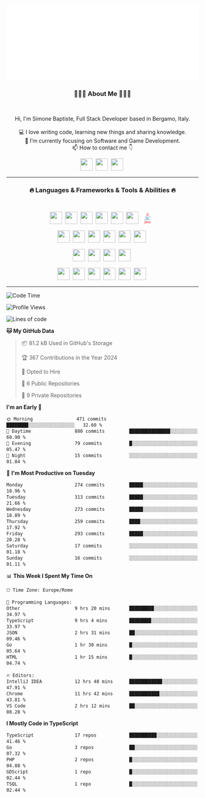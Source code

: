 ![Typing SVG](https://github.com/Silimim/Silimim/blob/main/assets/silimim_small.gif)

###
<h3 align="center">👨🏽‍💻 About Me 👨🏽‍💻</h3><br>
<p align="center">
  Hi, I'm Simone Baptiste, Full Stack Developer based in Bergamo, Italy.
  <br>
  <br>
  💻 I love writing code, learning new things and sharing knowledge.
  <br>
  🎯 I’m currently focusing on Software and Game Development. 
  <br>
  📫 How to contact me 👇
</p>
<p align="center">
<a href="https://www.linkedin.com/in/simone-baptiste-5b5668199/"><img height="32" width="32" src="https://cdn.simpleicons.org/linkedin" /></a>&nbsp;
<a href="https://www.instagram.com/simone_baptiste/"><img height="32" width="32" src="https://cdn.simpleicons.org/instagram" /></a>&nbsp;
<a href="mailto:baptistesimone19@gmail.com"><img height="32" width="32" src="https://cdn.simpleicons.org/gmail" /></a>&nbsp;
</p>
<hr>
<h3 align="center">🔥 Languages & Frameworks & Tools & Abilities 🔥</h3><br>
<p align="center">
<img height="32" width="32" src="https://cdn.simpleicons.org/javascript" />&nbsp;
<img height="32" width="32" src="https://cdn.simpleicons.org/typescript" />&nbsp;
<img height="32" width="32" src="https://cdn.simpleicons.org/html5" />&nbsp;
<img height="32" width="32" src="https://cdn.simpleicons.org/css3" />&nbsp;
<img height="32" width="32" src="https://cdn.simpleicons.org/dart" />&nbsp;
<img height="32" width="32" src="https://cdn.simpleicons.org/python" />&nbsp;
<img height="32" width="32" src="https://github.com/Silimim/Silimim/blob/main/assets/java.svg" />&nbsp;
</p>
<p align="center">
<img height="32" width="32" src="https://cdn.simpleicons.org/angular/c3002f" />&nbsp;
<img height="32" width="32" src="https://cdn.simpleicons.org/react" />&nbsp;
<img height="32" width="32" src="https://cdn.simpleicons.org/flutter" />&nbsp;
<img height="32" width="32" src="https://cdn.simpleicons.org/springboot" />&nbsp;
<img height="32" width="32" src="https://cdn.simpleicons.org/unity" />&nbsp;
<img height="32" width="32" src="https://cdn.simpleicons.org/godotengine" />&nbsp;
</p>
<p align="center">
<img height="32" width="32" src="https://cdn.simpleicons.org/mysql" />&nbsp;
<img height="32" width="32" src="https://cdn.simpleicons.org/sqlite" />&nbsp;
<img height="32" width="32" src="https://cdn.simpleicons.org/mongodb" />&nbsp;
<img height="32" width="32" src="https://cdn.simpleicons.org/docker" />&nbsp;
</p>
<p align="center">
<img height="32" width="32" src="https://cdn.simpleicons.org/git" />&nbsp;
<img height="32" width="32" src="https://cdn.simpleicons.org/github" />&nbsp;
<img height="32" width="32" src="https://cdn.simpleicons.org/intellijidea" />&nbsp;
<img height="32" width="32" src="https://cdn.simpleicons.org/visualstudiocode" />&nbsp;
<img height="32" width="32" src="https://cdn.simpleicons.org/adobephotoshop" />&nbsp;
<img height="32" width="32" src="https://cdn.simpleicons.org/adobeillustrator" />&nbsp;
</p>
<hr>

<!--START_SECTION:waka-->
![Code Time](http://img.shields.io/badge/Code%20Time-910%20hrs%2053%20mins-blue)

![Profile Views](http://img.shields.io/badge/Profile%20Views-0-blue)

![Lines of code](https://img.shields.io/badge/From%20Hello%20World%20I%27ve%20Written-10.9%20million%20lines%20of%20code-blue)

**🐱 My GitHub Data** 

> 📦 81.2 kB Used in GitHub's Storage 
 > 
> 🏆 367 Contributions in the Year 2024
 > 
> 💼 Opted to Hire
 > 
> 📜 6 Public Repositories 
 > 
> 🔑 9 Private Repositories 
 > 
**I'm an Early 🐤** 

```text
🌞 Morning                471 commits         ████████░░░░░░░░░░░░░░░░░   32.60 % 
🌆 Daytime                880 commits         ███████████████░░░░░░░░░░   60.90 % 
🌃 Evening                79 commits          █░░░░░░░░░░░░░░░░░░░░░░░░   05.47 % 
🌙 Night                  15 commits          ░░░░░░░░░░░░░░░░░░░░░░░░░   01.04 % 
```
📅 **I'm Most Productive on Tuesday** 

```text
Monday                   274 commits         █████░░░░░░░░░░░░░░░░░░░░   18.96 % 
Tuesday                  313 commits         █████░░░░░░░░░░░░░░░░░░░░   21.66 % 
Wednesday                273 commits         █████░░░░░░░░░░░░░░░░░░░░   18.89 % 
Thursday                 259 commits         ████░░░░░░░░░░░░░░░░░░░░░   17.92 % 
Friday                   293 commits         █████░░░░░░░░░░░░░░░░░░░░   20.28 % 
Saturday                 17 commits          ░░░░░░░░░░░░░░░░░░░░░░░░░   01.18 % 
Sunday                   16 commits          ░░░░░░░░░░░░░░░░░░░░░░░░░   01.11 % 
```


📊 **This Week I Spent My Time On** 

```text
🕑︎ Time Zone: Europe/Rome

💬 Programming Languages: 
Other                    9 hrs 20 mins       █████████░░░░░░░░░░░░░░░░   34.97 % 
TypeScript               9 hrs 4 mins        ████████░░░░░░░░░░░░░░░░░   33.97 % 
JSON                     2 hrs 31 mins       ██░░░░░░░░░░░░░░░░░░░░░░░   09.46 % 
Go                       1 hr 30 mins        █░░░░░░░░░░░░░░░░░░░░░░░░   05.64 % 
HTML                     1 hr 15 mins        █░░░░░░░░░░░░░░░░░░░░░░░░   04.74 % 

🔥 Editors: 
IntelliJ IDEA            12 hrs 48 mins      ████████████░░░░░░░░░░░░░   47.91 % 
Chrome                   11 hrs 42 mins      ███████████░░░░░░░░░░░░░░   43.81 % 
VS Code                  2 hrs 12 mins       ██░░░░░░░░░░░░░░░░░░░░░░░   08.28 % 
```

**I Mostly Code in TypeScript** 

```text
TypeScript               17 repos            ██████████░░░░░░░░░░░░░░░   41.46 % 
Go                       3 repos             ██░░░░░░░░░░░░░░░░░░░░░░░   07.32 % 
PHP                      2 repos             █░░░░░░░░░░░░░░░░░░░░░░░░   04.88 % 
GDScript                 1 repo              █░░░░░░░░░░░░░░░░░░░░░░░░   02.44 % 
TSQL                     1 repo              █░░░░░░░░░░░░░░░░░░░░░░░░   02.44 % 
```




<!--END_SECTION:waka-->
